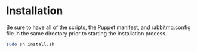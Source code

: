 # Installation
Be sure to have all of the scripts, the Puppet manifest, and rabbitmq.config file in the same directory prior to starting the installation process.

```bash
sudo sh install.sh
```

